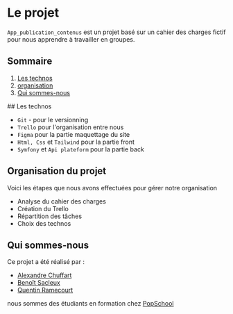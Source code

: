 # Le projet 

`App_publication_contenus` est un projet basé sur un cahier des charges fictif pour nous apprendre à travailler en groupes.

## Sommaire

1. [Les technos](#technos)
2. [organisation](#organisation)
3. [Qui sommes-nous](#a-propos)

## Les technos <a id="technos"></a>

*   `Git` - pour le versionning
*   `Trello` pour l'organisation entre nous
*   `Figma` pour la partie maquettage du site
*   `Html, Css` et `Tailwind` pour la partie front
*   `Symfony` et `Api plateform` pour la partie back


## Organisation du projet

Voici les étapes que nous avons effectuées pour gérer notre organisation

-   Analyse du cahier des charges
-   Création du Trello
-   Répartition des tâches
-   Choix des technos

##  Qui sommes-nous <a id="a-propos"></a>

Ce projet a été réalisé par : 

*   [Alexandre Chuffart](https://github.com/alex62320)
*   [Benoît Sacleux](https://github.com/SacleuxBenoit)
*   [Quentin Ramecourt](https://github.com/qramecourt)

nous sommes des étudiants en formation chez [PopSchool](https://popschool.fr/)